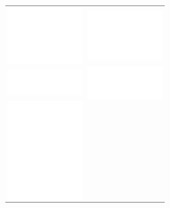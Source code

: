 <table>
  <tr>
    <td>
      <img align="center" src="./github-metrics.svg" />
    </td>
    <td>
      <img align="center" src="./metrics.plugin.habits.facts.svg" />
    </td>
  </tr>
  <tr>
    <td>
      <img align="center" src="./metrics.plugin.languages.indepth.svg" />
    </td>
    <td>
      <img align="center" src="./metrics.plugin.achievements.compact.svg" />
    </td>
  </tr>
  <tr>
    <td>
      <img align="center" src="./metrics.plugin.calendar.full.svg" />
    </td>
  </tr>
</table>

<!--
**pubudu91/pubudu91** is a ✨ _special_ ✨ repository because its `README.md` (this file) appears on your GitHub profile.

Here are some ideas to get you started:

- 🔭 I’m currently working on ...
- 🌱 I’m currently learning ...
- 👯 I’m looking to collaborate on ...
- 🤔 I’m looking for help with ...
- 💬 Ask me about ...
- 📫 How to reach me: ...
- 😄 Pronouns: ...
- ⚡ Fun fact: ...
-->
